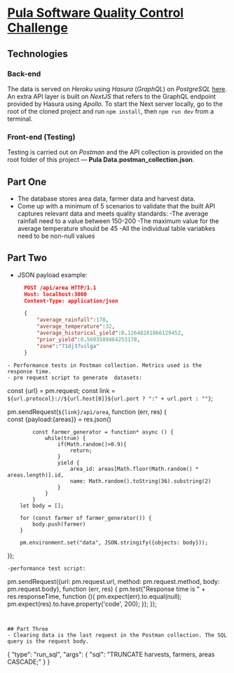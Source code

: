 # [Pula Software Quality Control Challenge](https://github.com/wanjugu96/pula-test.git)
## Technologies
### Back-end
The data is served on *Heroku* using *Hasura* (*GraphQL*) on *PostgreSQL* [here](https://farmer-data.herokuapp.com/).
An extra API layer is built on *NextJS* that refers to the GraphQL endpoint provided by Hasura using *Apollo*.
To start the Next server locally, go to the root of the cloned project and run `npm install`, then `npm run dev` from a terminal.
### Front-end (Testing)
Testing is carried out on *Postman* and the API collection is provided on the root folder of this project &mdash; **Pula Data.postman_collection.json**.

## Part One
- The database stores area data, farmer data and harvest data. 
- Come up with a minimum of 5 scenarios to validate that the built API captures relevant data and meets quality standards:
        -The average rainfall need to a value between 150-200
        -The maximum value for the average temperature should be 45
        -All the individual table variabkes need to be non-null values
        


## Part Two
- JSON payload example:
  ```json
    POST /api/area HTTP/1.1
    Host: localhost:3000
    Content-Type: application/json

    {
        "average_rainfall":178,
        "average_temperature":32,
        "average_historical_yield":0.12648281866129452,
        "prior_yield":0.5603589464253178,
        "zone":"71dj37vilga"
    }
 ```
- Performance tests in Postman collection. Metrics used is the response time.
- pre request script to generate  datasets:
```
const {url} = pm.request;
const link = `${url.protocol}://${url.host[0]}${url.port ? ":" + url.port : ""}`;

pm.sendRequest(`${link}/api/area`, function (err, res) {        
            const {payload:{areas}} = res.json()
            
            const farmer_generator = function* async () {
                while(true) {
                    if(Math.random()>0.9){
                        return;
                    }
                    yield {
                        area_id: areas[Math.floor(Math.random() * areas.length)].id,
                        name: Math.random().toString(36).substring(2)
                    }
                }
            }
        let body = [];

        for (const farmer of farmer_generator()) {
            body.push(farmer)
        }
        
        pm.environment.set("data", JSON.stringify({objects: body}));
});
```
-performance test script:
```
pm.sendRequest({url: pm.request.url, method: pm.request.method, body: pm.request.body}, function (err, res) {
        pm.test("Response time is " + res.responseTime, function (){
        pm.expect(err).to.equal(null);
        pm.expect(res).to.have.property('code', 200);
        });
    });
```


## Part Three
- Clearing data is the last request in the Postman collection. The SQL query is the request body.

```
{
    "type": "run_sql",
    "args": {
        "sql": "TRUNCATE harvests, farmers, areas CASCADE;"
    }
}
```
